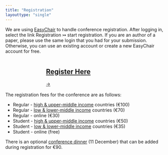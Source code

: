 ```yaml
---
title: "Registration"
layouttype: "single" 
---
```


<style>
.banner-grid {
  display: flex;
  flex-wrap: wrap;
  gap: 20px;
  justify-content: center;
}

.banner-grid > * {
  flex: 1 1 250px;
  max-width: 250px;
}

ul {
  list-style-type: disc;
}
</style>

We are using [EasyChair](https://easychair.org/my/conference?conf=chr2025)
to handle conference registration. After logging in, select the link Registration
↣ start registration. If you are an author of a paper, please use the same
login that you had for your submission. Otherwise, you can use an existing
account or create a new EasyChair account for free. 

<div class="banner-grid">
    <a href="https://easychair.org/my/conference?conf=chr2025" class="banner" aria-label="EasyChair Registration Link">
        <h2>Register Here</h2>
        <div class="banner-footer">
            <div class="arrow" aria-hidden="true">→</div>
        </div>
    </a>
</div>

<div class="space" style="padding-top:0.5%;"></div>

The registration fees for the conference are as follows:

- Regular - [high & upper-middle income](https://datatopics.worldbank.org/world-development-indicators/the-world-by-income-and-region.html) countries (€100)
- Regular - [low & lower-middle income](https://datatopics.worldbank.org/world-development-indicators/the-world-by-income-and-region.html) countries (€70)
- Regular - online (€30)
- Student - [high & upper-middle income](https://datatopics.worldbank.org/world-development-indicators/the-world-by-income-and-region.html) countries (€50)
- Student - [low & lower-middle income](https://datatopics.worldbank.org/world-development-indicators/the-world-by-income-and-region.html) countries (€35)
- Student - online (free)

There is an optional [conference dinner](/venue/conference-social-event/) (11 December) that can be added
during registration for €90.